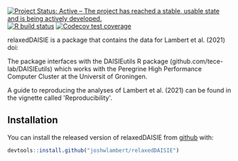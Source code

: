 <!-- badges: start -->
[![Project Status: Active – The project has reached a stable, usable state and is being actively developed.](https://www.repostatus.org/badges/latest/active.svg)](https://www.repostatus.org/#active)
[![R build status](https://github.com/joshwlambert/relaxedDAISIE/workflows/R-CMD-check/badge.svg)](https://github.com/joshwlambert/relaxedDAISIE/actions)
[![Codecov test coverage](https://codecov.io/gh/joshwlambert/relaxedDAISIE/branch/main/graph/badge.svg)](https://codecov.io/gh/joshwlambert/relaxedDAISIE?branch=main)
<!-- badges: end -->

relaxedDAISIE is a package that contains the data for Lambert et al. (2021) doi:

The package interfaces with the DAISIEutils R package (github.com/tece-lab/DAISIEutils)
which works with the Peregrine High Performance Computer Cluster at the Universit of Groningen.

A guide to reproducing the analyses of Lambert et al. (2021) can be found in the
vignette called 'Reproducibility'.

## Installation

You can install the released version of relaxedDAISIE from [github](https://github.com/joshwlambert/relaxedDAISIE) with:

``` r
devtools::install.github("joshwlambert/relaxedDAISIE")
```
